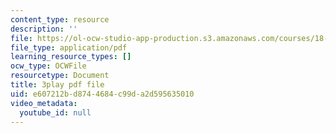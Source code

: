 ```yaml
---
content_type: resource
description: ''
file: https://ol-ocw-studio-app-production.s3.amazonaws.com/courses/18-06sc-linear-algebra-fall-2011/e607212bd8744684c99da2d595635010_h0m2tsmSPTI.pdf
file_type: application/pdf
learning_resource_types: []
ocw_type: OCWFile
resourcetype: Document
title: 3play pdf file
uid: e607212b-d874-4684-c99d-a2d595635010
video_metadata:
  youtube_id: null
---
```

